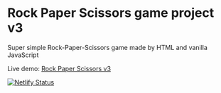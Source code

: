 # Rock Paper Scissors game project v3
Super simple Rock-Paper-Scissors game made by HTML and vanilla JavaScript

Live demo: [Rock Paper Scissors v3](https://serene-madeleine-33b2c9.netlify.app/)

[![Netlify Status](https://api.netlify.com/api/v1/badges/45d6dc1c-f86d-4f34-b746-5d3957448b70/deploy-status)](https://app.netlify.com/sites/serene-madeleine-33b2c9/deploys)
